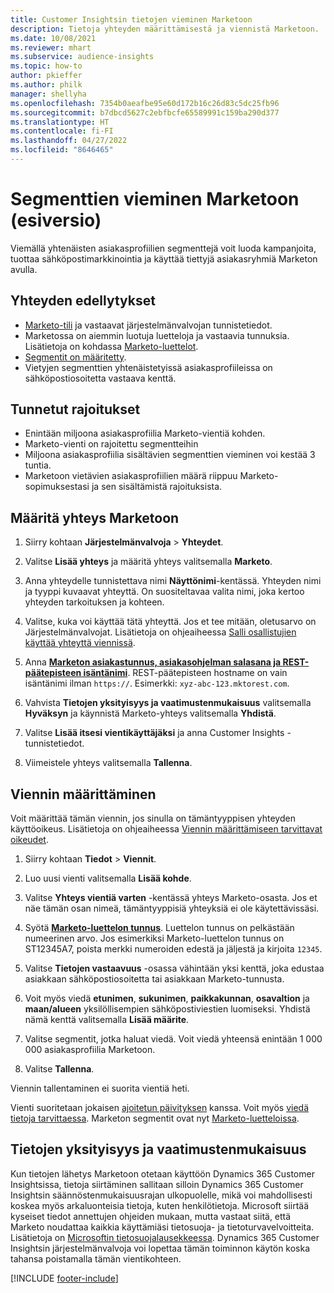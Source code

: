 ```yaml
---
title: Customer Insightsin tietojen vieminen Marketoon
description: Tietoja yhteyden määrittämisestä ja viennistä Marketoon.
ms.date: 10/08/2021
ms.reviewer: mhart
ms.subservice: audience-insights
ms.topic: how-to
author: pkieffer
ms.author: philk
manager: shellyha
ms.openlocfilehash: 7354b0aeafbe95e60d172b16c26d83c5dc25fb96
ms.sourcegitcommit: b7dbcd5627c2ebfbcfe65589991c159ba290d377
ms.translationtype: HT
ms.contentlocale: fi-FI
ms.lasthandoff: 04/27/2022
ms.locfileid: "8646465"
---
```

# <a name="export-segments-to-marketo-preview"></a>Segmenttien vieminen Marketoon (esiversio)

Viemällä yhtenäisten asiakasprofiilien segmenttejä voit luoda kampanjoita, tuottaa sähköpostimarkkinointia ja käyttää tiettyjä asiakasryhmiä Marketon avulla.

## <a name="prerequisites-for-connection"></a>Yhteyden edellytykset

-   [Marketo-tili](https://login.marketo.com/) ja vastaavat järjestelmänvalvojan tunnistetiedot.
-   Marketossa on aiemmin luotuja luetteloja ja vastaavia tunnuksia. Lisätietoja on kohdassa [Marketo-luettelot](https://docs.marketo.com/display/public/DOCS/Understanding+Static+Lists).
-   [Segmentit on määritetty](segments.md).
-   Vietyjen segmenttien yhtenäistetyissä asiakasprofiileissa on sähköpostiosoitetta vastaava kenttä.

## <a name="known-limitations"></a>Tunnetut rajoitukset

- Enintään miljoona asiakasprofiilia Marketo-vientiä kohden.
- Marketo-vienti on rajoitettu segmentteihin
- Miljoona asiakasprofiilia sisältävien segmenttien vieminen voi kestää 3 tuntia. 
- Marketoon vietävien asiakasprofiilien määrä riippuu Marketo-sopimuksestasi ja sen sisältämistä rajoituksista.

## <a name="set-up-connection-to-marketo"></a>Määritä yhteys Marketoon

1. Siirry kohtaan **Järjestelmänvalvoja** > **Yhteydet**.

1. Valitse **Lisää yhteys** ja määritä yhteys valitsemalla **Marketo**.

1. Anna yhteydelle tunnistettava nimi **Näyttönimi**-kentässä. Yhteyden nimi ja tyyppi kuvaavat yhteyttä. On suositeltavaa valita nimi, joka kertoo yhteyden tarkoituksen ja kohteen.

1. Valitse, kuka voi käyttää tätä yhteyttä. Jos et tee mitään, oletusarvo on Järjestelmänvalvojat. Lisätietoja on ohjeaiheessa [Salli osallistujien käyttää yhteyttä viennissä](connections.md#allow-contributors-to-use-a-connection-for-exports).

1. Anna **[Marketon asiakastunnus, asiakasohjelman salasana ja REST-päätepisteen isäntänimi](https://developers.marketo.com/rest-api/authentication/)**. REST-päätepisteen hostname on vain isäntänimi ilman `https://`. Esimerkki: `xyz-abc-123.mktorest.com`. 

1. Vahvista **Tietojen yksityisyys ja vaatimustenmukaisuus** valitsemalla **Hyväksyn** ja käynnistä Marketo-yhteys valitsemalla **Yhdistä**.

1. Valitse **Lisää itsesi vientikäyttäjäksi** ja anna Customer Insights -tunnistetiedot.

1. Viimeistele yhteys valitsemalla **Tallenna**.

## <a name="configure-an-export"></a>Viennin määrittäminen

Voit määrittää tämän viennin, jos sinulla on tämäntyyppisen yhteyden käyttöoikeus. Lisätietoja on ohjeaiheessa [Viennin määrittämiseen tarvittavat oikeudet](export-destinations.md#set-up-a-new-export).

1. Siirry kohtaan **Tiedot** > **Viennit**.

1. Luo uusi vienti valitsemalla **Lisää kohde**.

1. Valitse **Yhteys vientiä varten** -kentässä yhteys Marketo-osasta. Jos et näe tämän osan nimeä, tämäntyyppisiä yhteyksiä ei ole käytettävissäsi.

1. Syötä **[Marketo-luettelon tunnus](https://docs.marketo.com/display/public/DOCS/Understanding+Static+Lists)**. Luettelon tunnus on pelkästään numeerinen arvo. Jos esimerkiksi Marketo-luettelon tunnus on ST12345A7, poista merkki numeroiden edestä ja jäljestä ja kirjoita `12345`. 

1. Valitse **Tietojen vastaavuus** -osassa vähintään yksi kenttä, joka edustaa asiakkaan sähköpostiosoitetta tai asiakkaan Marketo-tunnusta. 

1. Voit myös viedä **etunimen**, **sukunimen**, **paikkakunnan**, **osavaltion** ja **maan/alueen** yksilöllisempien sähköpostiviestien luomiseksi. Yhdistä nämä kenttä valitsemalla **Lisää määrite**.

1. Valitse segmentit, jotka haluat viedä. Voit viedä yhteensä enintään 1 000 000 asiakasprofiilia Marketoon.

1. Valitse **Tallenna**.

Viennin tallentaminen ei suorita vientiä heti.

Vienti suoritetaan jokaisen [ajoitetun päivityksen](system.md#schedule-tab) kanssa. Voit myös [viedä tietoja tarvittaessa](export-destinations.md#run-exports-on-demand). Marketon segmentit ovat nyt [Marketo-luetteloissa](https://docs.marketo.com/display/public/DOCS/Understanding+Static+Lists).


## <a name="data-privacy-and-compliance"></a>Tietojen yksityisyys ja vaatimustenmukaisuus

Kun tietojen lähetys Marketoon otetaan käyttöön Dynamics 365 Customer Insightsissa, tietoja siirtäminen sallitaan silloin Dynamics 365 Customer Insightsin säännöstenmukaisuusrajan ulkopuolelle, mikä voi mahdollisesti koskea myös arkaluonteisia tietoja, kuten henkilötietoja. Microsoft siirtää kyseiset tiedot annettujen ohjeiden mukaan, mutta vastaat siitä, että Marketo noudattaa kaikkia käyttämiäsi tietosuoja- ja tietoturvavelvoitteita. Lisätietoja on [Microsoftin tietosuojalausekkeessa](https://go.microsoft.com/fwlink/?linkid=396732).
Dynamics 365 Customer Insightsin järjestelmänvalvoja voi lopettaa tämän toiminnon käytön koska tahansa poistamalla tämän vientikohteen.


[!INCLUDE [footer-include](includes/footer-banner.md)]
